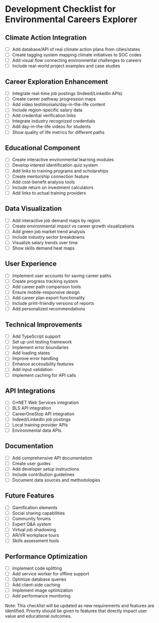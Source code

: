 # Development Checklist for Environmental Careers Explorer

## Climate Action Integration
- [ ] Add database/API of real climate action plans from cities/states
- [ ] Create tagging system mapping climate initiatives to SOC codes
- [ ] Add visual flow connecting environmental challenges to careers
- [ ] Include real-world project examples and case studies

## Career Exploration Enhancement
- [ ] Integrate real-time job postings (Indeed/LinkedIn APIs)
- [ ] Create career pathway progression maps
- [ ] Add video testimonials/day-in-the-life content
- [ ] Include region-specific salary data
- [ ] Add credential verification links
- [ ] Integrate industry recognized credentials
- [ ] Add day-in-the-life videos for students
- [ ] Show quality of life metrics for different paths

## Educational Component
- [ ] Create interactive environmental learning modules
- [ ] Develop interest identification quiz system
- [ ] Add links to training programs and scholarships
- [ ] Create mentorship connection feature
- [ ] Add cost-benefit analysis tools
- [ ] Include return on investment calculators
- [ ] Add links to actual training providers

## Data Visualization
- [ ] Add interactive job demand maps by region
- [ ] Create environmental impact vs career growth visualizations
- [ ] Add green job market trend analysis
- [ ] Include industry sector breakdowns
- [ ] Visualize salary trends over time
- [ ] Show skills demand heat maps

## User Experience
- [ ] Implement user accounts for saving career paths
- [ ] Create progress tracking system
- [ ] Add career path comparison tools
- [ ] Ensure mobile-responsive design
- [ ] Add career plan export functionality
- [ ] Include print-friendly versions of reports
- [ ] Add personalized recommendations

## Technical Improvements
- [ ] Add TypeScript support
- [ ] Set up unit testing framework
- [ ] Implement error boundaries
- [ ] Add loading states
- [ ] Improve error handling
- [ ] Enhance accessibility features
- [ ] Add input validation
- [ ] Implement caching for API calls

## API Integrations
- [ ] O*NET Web Services integration
- [ ] BLS API integration
- [ ] CareerOneStop API integration
- [ ] Indeed/LinkedIn job postings
- [ ] Local training provider APIs
- [ ] Environmental data APIs

## Documentation
- [ ] Add comprehensive API documentation
- [ ] Create user guides
- [ ] Add developer setup instructions
- [ ] Include contribution guidelines
- [ ] Document data sources and methodologies

## Future Features
- [ ] Gamification elements
- [ ] Social sharing capabilities
- [ ] Community forums
- [ ] Expert Q&A system
- [ ] Virtual job shadowing
- [ ] AR/VR workplace tours
- [ ] Skills assessment tools

## Performance Optimization
- [ ] Implement code splitting
- [ ] Add service worker for offline support
- [ ] Optimize database queries
- [ ] Add client-side caching
- [ ] Implement image optimization
- [ ] Add performance monitoring

Note: This checklist will be updated as new requirements and features are identified. Priority should be given to features that directly impact user value and educational outcomes.